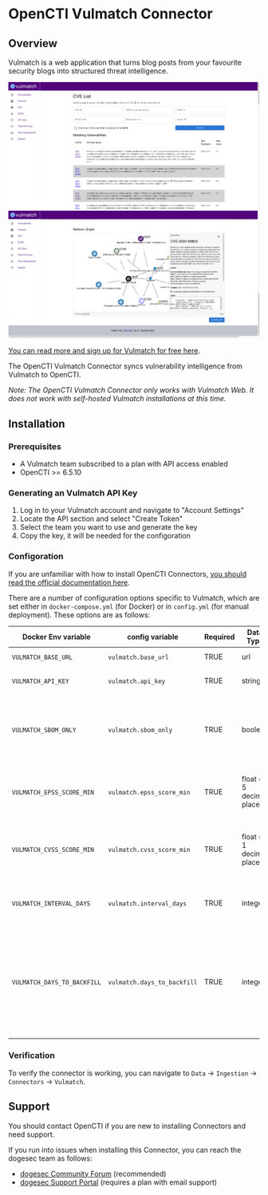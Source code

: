# OpenCTI Vulmatch Connector

## Overview

Vulmatch is a web application that turns blog posts from your favourite security blogs into structured threat intelligence.

![](media/vulmatch-cve-list.png)
![](media/vulmatch-graph.png)

[You can read more and sign up for Vulmatch for free here](https://www.vulmatch.com/).

The OpenCTI Vulmatch Connector syncs vulnerability intelligence from Vulmatch to OpenCTI.

_Note: The OpenCTI Vulmatch Connector only works with Vulmatch Web. It does not work with self-hosted Vulmatch installations at this time._

## Installation

### Prerequisites

* A Vulmatch team subscribed to a plan with API access enabled
* OpenCTI >= 6.5.10

### Generating an Vulmatch API Key

1. Log in to your Vulmatch account and navigate to "Account Settings"
2. Locate the API section and select "Create Token"
3. Select the team you want to use and generate the key
4. Copy the key, it will be needed for the configoration

### Configoration

If you are unfamiliar with how to install OpenCTI Connectors, [you should read the official documentation here](https://docs.opencti.io/latest/deployment/connectors/).

There are a number of configuration options specific to Vulmatch, which are set either in `docker-compose.yml` (for Docker) or in `config.yml` (for manual deployment). These options are as follows:

| Docker Env variable     | config variable         | Required | Data Type                   | Recommended                                              | Description                                                                                                                                                                                                                                                                                                                               |
| ----------------------- | ----------------------- | -------- | --------------------------- | -------------------------------------------------------- | ----------------------------------------------------------------------------------------------------------------------------------------------------------------------------------------------------------------------------------------------------------------------------------------------------------------------------------------- |
| `VULMATCH_BASE_URL`       | `vulmatch.base_url`       | TRUE     | url                         | `https://api.vulmatch.com/` | Should always be `https://api.vulmatch.com/`                                                                                                                                                                                                                                                                                              |
| `VULMATCH_API_KEY`        | `vulmatch.api_key`        | TRUE     | string                      | n/a                                                      | The API key used to authenticate to Vulmatch Web                                                                                                                                                                                                                                                                                          |
| `VULMATCH_SBOM_ONLY`      | `vulmatch.sbom_only`       | TRUE     | boolean                     | n/a                                                      | You can use the Vulmatch connector in two ways. 1) to only ingest vulnerability data related to products in your Vulmatch SBoM (set to true, or 2) to ingest all vulnerabilities that match filters (set to false)                                                                                                                        |
| `VULMATCH_EPSS_SCORE_MIN` | `vulmatch.epss_score_min` | TRUE     | float (to 5 decimal places) | `-1`                                                   | The minimum EPSS score for the vulnerabilities to be ingested. Between `0` - `1`. Setting to `-1` will include vulnerabilities with no EPSS scores.                                                                                                                                                                                 |
| `VULMATCH_CVSS_SCORE_MIN` | `vulmatch.cvss_score_min` | TRUE     | float (to 1 decimal place)  | `-1`                                                   | The minimum CVSS base score for the vulnerabilities to be ingested. Between `0` - `10`. Setting to `-1` will include vulnerabilities with no CVSS scores.                                                                                                                                                                           |
| `VULMATCH_INTERVAL_DAYS`  | `vulmatch.interval_days`  | TRUE     | integer                     | `1`                                                    | How often, in days, this Connector should poll Vulmatch Web for updates. The Vulmatch data is updated once per day.                                                                                                                                                                                                                       |
| `VULMATCH_DAYS_TO_BACKFILL`  | `vulmatch.days_to_backfill`  | TRUE     | integer                     | `90`                                                   | When the connector is first configured, this setting determines the number of days to backfill for vulnerability data. It uses the modified time of the vulnerability. For example, setting 30 will ingest any vulnerabilities updated within the last 30 days, regardless of when they were published. Maximum value is `365` (1 year) |

### Verification

To verify the connector is working, you can navigate to `Data` -> `Ingestion` -> `Connectors` -> `Vulmatch`.

## Support

You should contact OpenCTI if you are new to installing Connectors and need support.

If you run into issues when installing this Connector, you can reach the dogesec team as follows:

* [dogesec Community Forum](https://community.dogesec.com/) (recommended)
* [dogesec Support Portal](https://support.dogesec.com/) (requires a plan with email support)